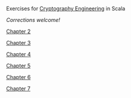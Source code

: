 Exercises for [Cryptography Engineering](https://www.amazon.ca/Cryptography-Engineering-Principles-Practical-Applications/dp/0470474246) in Scala

*Corrections welcome!*

[Chapter 2](https://github.com/mikebridge/cryptoeng/blob/master/src/Chapter2.md)

[Chapter 3](https://github.com/mikebridge/cryptoeng/blob/master/src/Chapter3.md)

[Chapter 4](https://github.com/mikebridge/cryptoeng/blob/master/src/Chapter4.md)

[Chapter 5](https://github.com/mikebridge/cryptoeng/blob/master/src/Chapter5.md)

[Chapter 6](https://github.com/mikebridge/cryptoeng/blob/master/src/Chapter6.md)

[Chapter 7](https://github.com/mikebridge/cryptoeng/blob/master/src/Chapter7.md)

